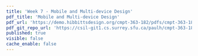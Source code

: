 ```yaml
---
title: 'Week 7 - Mobile and Multi-device Design'
pdf_title: 'Mobile and Multi-device Design'
pdf_url: 'https://demo.hibbittsdesign.org/cmpt-363-182/pdfs/cmpt-363-182-mobile-and-multidevice-design.pdf'
pdf_git_repo_url: 'https://csil-git1.cs.surrey.sfu.ca/paulh/cmpt-363-182-slides/blob/master/mobile-and-multidevice-design/slides.md'
published: true
visible: false
cache_enable: false
---
```

